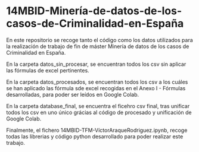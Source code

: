 # 14MBID-Minería-de-datos-de-los-casos-de-Criminalidad-en-España

En este repositorio se recoge tanto el código como los datos utilizados para la realización de trabajo de fin de máster Minería de datos de los casos de Criminalidad en España.

En la carpeta datos_sin_procesar, se encuentran todos los csv sin aplicar las fórmulas de excel pertinentes.

En la carpeta datos_procesados, se encuentran todos los csv a los cuáles se han aplicado las fórmula sde excel recogidas en el Anexo I - Fórmulas desarrolladas, para poder ser leídos en Google Colab.

En la carpeta database_final, se encuentra el ficehro csv final, tras unificar todos los csv en uno único grácias al código de procesado y unificación de Google Colab.

Finalmente, el fichero 14MBID-TFM-VíctorAraqueRodriguez.ipynb, recoge todas las librerias y código python desarrollado para poder realizar este trabajo.
